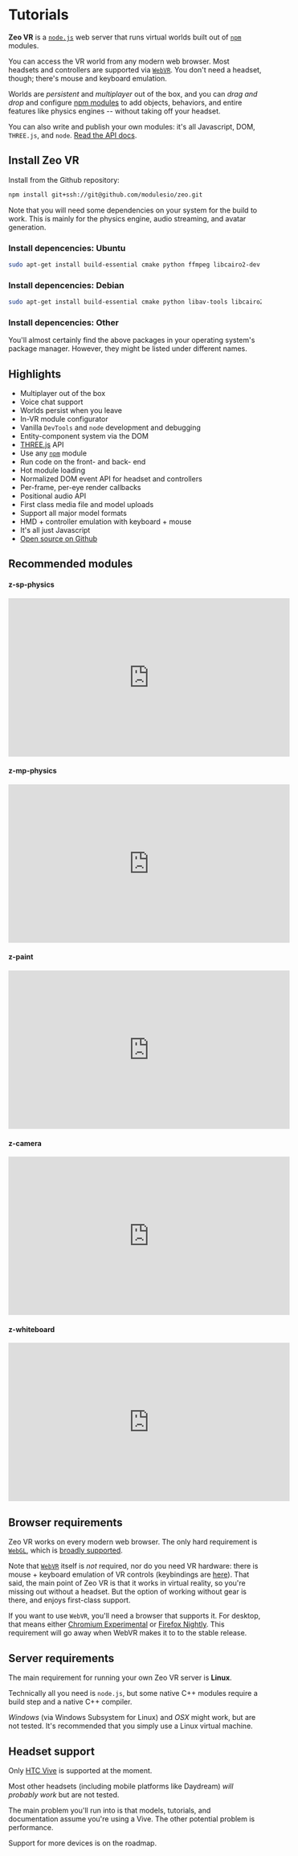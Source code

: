 # Tutorials

**Zeo VR** is a [`node.js`](https://nodejs.org) web server that runs virtual worlds built out of [`npm`](https://npmjs.org) modules.

You can access the VR world from any modern web browser. Most headsets and controllers are supported via [`WebVR`](https://webvr.info/). You don't need a headset, though; there's mouse and keyboard emulation.

Worlds are <i>persistent</i> and <i>multiplayer</i> out of the box, and you can <i>drag and drop</i> and configure <a href="">npm modules</a> to add objects, behaviors, and entire features like physics engines -- without taking off your headset.

You can also write and publish your own modules: it's all Javascript, DOM, `THREE.js`, and `node`. [Read the API docs](#api-docs).

## Install Zeo VR

Install from the Github repository:

```bash
npm install git+ssh://git@github.com/modulesio/zeo.git
```

Note that you will need some dependencies on your system for the build to work. This is mainly for the physics engine, audio streaming, and avatar generation.

### Install depencencies: Ubuntu

```bash
sudo apt-get install build-essential cmake python ffmpeg libcairo2-dev
```

### Install depencencies: Debian

```bash
sudo apt-get install build-essential cmake python libav-tools libcairo2-dev
```

### Install depencencies: Other

You'll almost certainly find the above packages in your operating system's package manager. However, they might be listed under different names.

## Highlights

- Multiplayer out of the box
- Voice chat support
- Worlds persist when you leave
- In-VR module configurator
- Vanilla `DevTools` and `node` development and debugging
- Entity-component system via the DOM
- [THREE.js](https://threejs.org) API
- Use any [`npm`](https://npmjs.org) module
- Run code on the front- and back- end
- Hot module loading
- Normalized DOM event API for headset and controllers
- Per-frame, per-eye render callbacks
- Positional audio API
- First class media file and model uploads
- Support all major model formats
- HMD + controller emulation with keyboard + mouse
- It's all just Javascript
- [Open source on Github](https://github.com/modulesio/zeo)

## Recommended modules

#### z-sp-physics

<iframe width="560" height="315" src="https://www.youtube.com/embed/AOZtqDhQP44" frameborder="0" allowfullscreen></iframe>

#### z-mp-physics

<iframe width="560" height="315" src="https://www.youtube.com/embed/AOZtqDhQP44" frameborder="0" allowfullscreen></iframe>

#### z-paint

<iframe width="560" height="315" src="https://www.youtube.com/embed/AOZtqDhQP44" frameborder="0" allowfullscreen></iframe>

#### z-camera

<iframe width="560" height="315" src="https://www.youtube.com/embed/AOZtqDhQP44" frameborder="0" allowfullscreen></iframe>

#### z-whiteboard

<iframe width="560" height="315" src="https://www.youtube.com/embed/AOZtqDhQP44" frameborder="0" allowfullscreen></iframe>

## Browser requirements

Zeo VR works on every modern web browser. The only hard requirement is [`WebGL`](https://en.wikipedia.org/wiki/WebGL), which is [broadly supported](http://caniuse.com/#feat=webgl).

Note that [`WebVR`](https://webvr.info/) itself is _not_ required, nor do you need VR hardware: there is mouse + keyboard emulation of VR controls (keybindings are [here](#key-bindings)). That said, the main point of Zeo VR is that it works in virtual reality, so you're missing out without a headset. But the option of working without gear is there, and enjoys first-class support.

If you want to use `WebVR`, you'll need a browser that supports it. For desktop, that means either [Chromium Experimental](https://webvr.info/get-chrome/) or [Firefox Nightly](https://www.mozilla.org/en-US/firefox/channel/desktop/#nightly). This requirement will go away when WebVR makes it to to the stable release.

## Server requirements

The main requirement for running your own Zeo VR server is __Linux__.

Technically all you need is `node.js`, but some native C++ modules require a build step and a native C++ compiler.

_Windows_ (via Windows Subsystem for Linux) and _OSX_ might work, but are not tested. It's recommended that you simply use a Linux virtual machine.

## Headset support

Only [HTC Vive](https://en.wikipedia.org/wiki/HTC_Vive) is supported at the moment.

Most other headsets (including mobile platforms like Daydream) _will probably work_ but are not tested.

The main problem you'll run into is that models, tutorials, and documentation assume you're using a Vive. The other potential problem is performance.

Support for more devices is on the roadmap.
